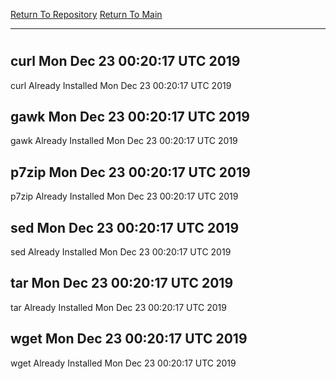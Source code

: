 [Return To Repository](https://github.com/deathbybandaid/piholeparser/)
[Return To Main](https://github.com/deathbybandaid/piholeparser/blob/master/RecentRunLogs/Mainlog.md)
____________________________________
# 
## curl Mon Dec 23 00:20:17 UTC 2019
curl Already Installed Mon Dec 23 00:20:17 UTC 2019
## gawk Mon Dec 23 00:20:17 UTC 2019
gawk Already Installed Mon Dec 23 00:20:17 UTC 2019
## p7zip Mon Dec 23 00:20:17 UTC 2019
p7zip Already Installed Mon Dec 23 00:20:17 UTC 2019
## sed Mon Dec 23 00:20:17 UTC 2019
sed Already Installed Mon Dec 23 00:20:17 UTC 2019
## tar Mon Dec 23 00:20:17 UTC 2019
tar Already Installed Mon Dec 23 00:20:17 UTC 2019
## wget Mon Dec 23 00:20:17 UTC 2019
wget Already Installed Mon Dec 23 00:20:17 UTC 2019
